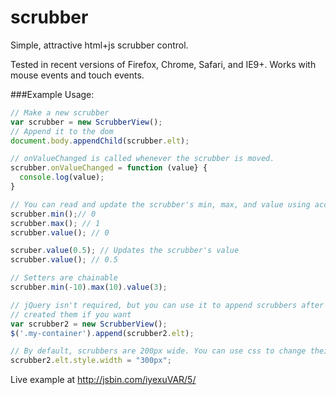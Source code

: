 scrubber
========

Simple, attractive html+js scrubber control.

Tested in recent versions of Firefox, Chrome, Safari, and IE9+. Works with mouse events and touch events.

###Example Usage:
```javascript
// Make a new scrubber
var scrubber = new ScrubberView();
// Append it to the dom
document.body.appendChild(scrubber.elt);

// onValueChanged is called whenever the scrubber is moved.
scrubber.onValueChanged = function (value} {
  console.log(value);
}

// You can read and update the scrubber's min, max, and value using accessor functions
scrubber.min();// 0
scrubber.max(); // 1
scrubber.value(); // 0

scruber.value(0.5); // Updates the scrubber's value
scrubber.value(); // 0.5

// Setters are chainable
scrubber.min(-10).max(10).value(3);

// jQuery isn't required, but you can use it to append scrubbers after you've
// created them if you want
var scrubber2 = new ScrubberView();
$('.my-container').append(scrubber2.elt);

// By default, scrubbers are 200px wide. You can use css to change their size
scrubber2.elt.style.width = "300px";
```

Live example at http://jsbin.com/iyexuVAR/5/
